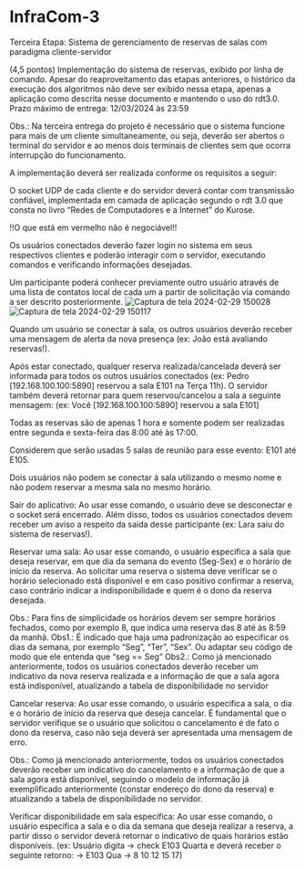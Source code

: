# InfraCom-3


Terceira Etapa: Sistema de gerenciamento de reservas de salas com paradigma cliente-servidor

(4,5 pontos) Implementação do sistema de reservas, exibido por linha de comando. Apesar do reaproveitamento das etapas anteriores, o histórico da execução dos algoritmos não deve ser exibido nessa etapa, apenas a aplicação como descrita nesse documento e mantendo o uso do rdt3.0. Prazo máximo de entrega: 12/03/2024 às 23:59

Obs.: Na terceira entrega do projeto é necessário que o sistema funcione para mais de um cliente simultaneamente, ou seja, deverão ser abertos o terminal do servidor e ao menos dois terminais de clientes sem que ocorra interrupção do funcionamento.

A implementação deverá ser realizada conforme os requisitos a seguir:

O socket UDP de cada cliente e do servidor deverá contar com transmissão confiável, implementada em camada de aplicação segundo o rdt 3.0 que consta no livro “Redes de Computadores e a Internet” do Kurose.


!!O que está em vermelho não é negociável!!

Os usuários conectados deverão fazer login no sistema em seus respectivos clientes e poderão interagir com o servidor, executando comandos e verificando informações desejadas.

Um participante poderá conhecer previamente outro usuário através de uma lista de contatos local de cada um a partir de solicitação via comando a ser descrito posteriormente. 
![Captura de tela 2024-02-29 150028](https://github.com/mms-11/InfraCom-3/assets/140762703/e51e3d8e-0630-4f99-a83a-71ccc2338c3a)
![Captura de tela 2024-02-29 150117](https://github.com/mms-11/InfraCom-3/assets/140762703/222aed2f-8def-4596-bce5-1b8756d91a5e)

Quando um usuário se conectar à sala, os outros usuários deverão receber uma mensagem de alerta da nova presença (ex: João está avaliando reservas!). 

Após estar conectado, qualquer reserva realizada/cancelada deverá ser informada para todos os outros usuários conectados (ex: Pedro [192.168.100.100:5890] reservou a sala E101 na Terça 11h). O servidor  também deverá retornar para quem reservou/cancelou a sala a seguinte mensagem: (ex: Você [192.168.100.100:5890] reservou a sala E101]

Todas as reservas são de apenas 1 hora e somente podem ser realizadas entre segunda e sexta-feira das 8:00 até às 17:00. 

Considerem que serão usadas 5 salas de reunião para esse evento: E101 até E105.

Dois usuários não podem se conectar à sala utilizando o mesmo nome e não podem
reservar a mesma sala no mesmo horário.

Sair do aplicativo: Ao usar esse comando, o usuário deve se desconectar e o socket será encerrado. Além disso, todos os usuários conectados devem receber um aviso a respeito da saída desse participante (ex: Lara saiu do sistema de reservas!). 



Reservar uma sala: Ao usar esse comando, o usuário especifica a sala que deseja reservar, em que dia da semana do evento (Seg-Sex) e o horário de início da reserva. Ao solicitar uma reserva o sistema deve verificar se o horário selecionado está disponível e em caso positivo confirmar a reserva, caso contrário indicar a indisponibilidade e quem é o dono da reserva desejada.

Obs.: Para fins de simplicidade os horários devem ser sempre horários fechados, como por exemplo 8, que indica uma reserva das 8 até às 8:59 da manhã.
Obs1.: É indicado que haja uma padronização ao especificar os dias da semana, por exemplo “Seg”, “Ter”, “Sex”. Ou adaptar seu código de modo que ele entenda que “seg == Seg”
Obs2.: Como já mencionado anteriormente, todos os usuários conectados deverão receber um indicativo da nova reserva realizada e a informação de que a sala agora está indisponível, atualizando a tabela de disponibilidade no servidor

Cancelar reserva: Ao usar esse comando, o usuário especifica a sala, o dia e o horário de início da reserva que deseja cancelar. É fundamental que o servidor verifique se o usuário que solicitou o cancelamento é de fato o dono da reserva, caso não seja deverá ser apresentada uma mensagem de erro.

Obs.: Como já mencionado anteriormente, todos os usuários conectados deverão receber um indicativo do cancelamento e a informação de que a sala agora está disponível, seguindo o modelo de informação já exemplificado anteriormente (constar endereço do dono da reserva) e atualizando a tabela de disponibilidade no servidor.

Verificar disponibilidade em sala específica: Ao usar esse comando, o usuário especifica a sala e o dia da semana que deseja realizar a reserva, a partir disso o servidor deverá retornar o indicativo de quais horários estão disponíveis. (ex: Usuário digita -> check E103 Quarta e deverá receber o seguinte retorno: -> E103 Qua -> 8 10 12 15 17)





